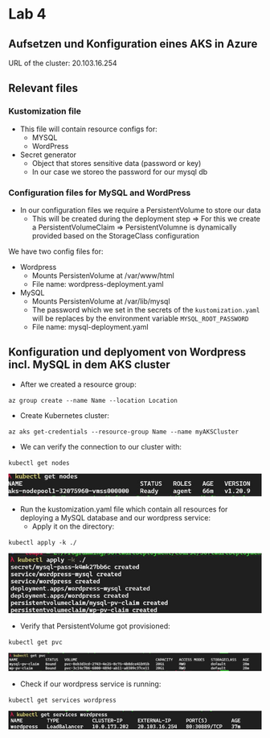 # Lab 4 

## Aufsetzen und Konfiguration eines AKS in Azure

URL of the cluster: 20.103.16.254

## Relevant files

### Kustomization file

* This file will contain resource configs for:
  * MYSQL
  * WordPress
* Secret generator
  * Object that stores sensitive data (password or key)
  * In our case we storeo the password for our mysql db 

### Configuration files for MySQL and WordPress

* In our configuration files we require a PersistentVolume to store our data
  * This will be created during the deployment step
=> For this we create a PersistentVolumeClaim => PersistentVolumne is
dynamically provided based on the StorageClass configuration

We have two config files for:
* Wordpress 
  * Mounts PersistenVolume at /var/www/html
  * File name: wordpress-deployment.yaml 
* MySQL
  * Mounts PersistenVolume at /var/lib/mysql
  * The password which we set in the secrets of the `kustomization.yaml` will be replaces by the environment variable
	`MYSQL_ROOT_PASSWORD`
  * File name: mysql-deployment.yaml 


## Konfiguration und deplyoment von Wordpress incl. MySQL in dem AKS cluster 

* After we created a resource group: 

`az group create --name Name --location Location`

* Create Kubernetes cluster:

`az aks get-credentials --resource-group Name --name myAKSCluster`

* We can verify the connection to our cluster with:

`kubectl get nodes`

![image info](./Images/VerifyConnectionCluster.JPG "Deploy resources")

* Run the kustomization.yaml file which contain all resources for deploying a MySQL database and our wordpress service:
  * Apply it on the directory:

`kubectl apply -k ./`


![image info](./Images/Deploy.JPG "Verify connection to cluster")

* Verify that PersistentVolume got provisioned:

`kubectl get pvc`

![image info](./Images/PersistentVCheck.JPG "PersistentVolume check")

* Check if our wordpress service is running:

`kubectl get services wordpress`

![image info](./Images/VerifyWordpress.JPG "PersistentVolume check")
